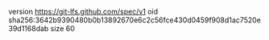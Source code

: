 version https://git-lfs.github.com/spec/v1
oid sha256:3642b9390480b0b13892670e6c2c56fce430d0459f908d1ac7520e39d1168dab
size 60
